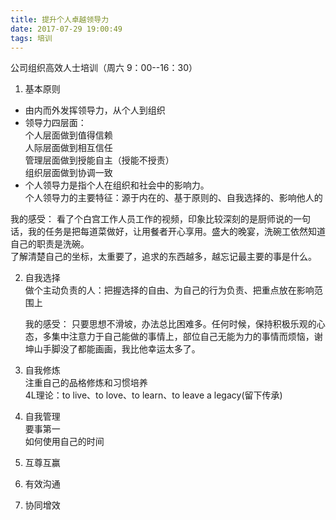 ```yaml
---
title: 提升个人卓越领导力
date: 2017-07-29 19:00:49
tags: 培训
---
```


公司组织高效人士培训（周六 9：00--16：30）  

1. 基本原则  
  * 由内而外发挥领导力，从个人到组织  
  * 领导力四层面：  
  个人层面做到值得信赖  
  人际层面做到相互信任  
  管理层面做到授能自主（授能不授责）  
  组织层面做到协调一致  
  * 个人领导力是指个人在组织和社会中的影响力。  
   个人领导力的主要特征：源于内在的、基于原则的、自我选择的、影响他人的
   
  我的感受： 看了个白宫工作人员工作的视频，印象比较深刻的是厨师说的一句话，我的任务是把每道菜做好，让用餐者开心享用。盛大的晚宴，洗碗工依然知道自己的职责是洗碗。  
  了解清楚自己的坐标，太重要了，追求的东西越多，越忘记最主要的事是什么。      
  
2. 自我选择  
	做个主动负责的人：把握选择的自由、为自己的行为负责、把重点放在影响范围上  
	
	我的感受： 只要思想不滑坡，办法总比困难多。任何时候，保持积极乐观的心态，多集中注意力于自己能做的事情上，部位自己无能为力的事情而烦恼，谢坤山手脚没了都能画画，我比他幸运太多了。  
	
3. 自我修炼  
  注重自己的品格修炼和习惯培养  
  4L理论：to live、to love、to learn、to leave a legacy(留下传承)
          
4. 自我管理  
   要事第一  
   如何使用自己的时间  
5. 互尊互赢
6. 有效沟通
7. 协同增效

